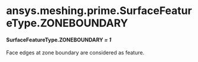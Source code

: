 <a id="ansys-meshing-prime-surfacefeaturetype-zoneboundary"></a>

# ansys.meshing.prime.SurfaceFeatureType.ZONEBOUNDARY

<a id="ansys.meshing.prime.SurfaceFeatureType.ZONEBOUNDARY"></a>

#### SurfaceFeatureType.ZONEBOUNDARY *= 1*

Face edges at zone boundary are considered as feature.

<!-- !! processed by numpydoc !! -->
